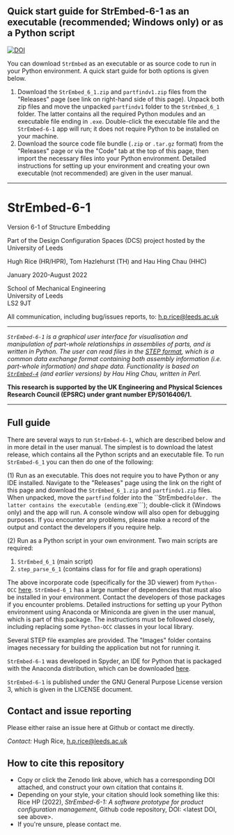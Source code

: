## Quick start guide for StrEmbed-6-1 as an executable (recommended; Windows only) or as a Python script

[![DOI](https://zenodo.org/badge/DOI/10.5281/zenodo.6806818.svg)](https://doi.org/10.5281/zenodo.6806818)

You can download ```StrEmbed``` as an executable or as source code to run in your Python environment. A quick start guide for both options is given below.

1. Download the ```StrEmbed_6_1.zip``` and ```partfindv1.zip``` files from the "Releases" page (see link on right-hand side of this page). Unpack both zip files and move the unpacked ```partfindv1``` folder to the ```StrEmbed_6_1``` folder. The latter contains all the required Python modules and an executable file ending in ```.exe```. Double-click the executable file and the ```StrEmbed-6-1``` app will run; it does not require Python to be installed on your machine.
2. Download the source code file bundle (```.zip``` or ```.tar.gz``` format) from the "Releases" page or via the "Code" tab at the top of this page, then import the necessary files into your Python environment. Detailed instructions for setting up your environment and creating your own executable (not recommended) are given in the user manual.

___

# StrEmbed-6-1

Version 6-1 of Structure Embedding

Part of the Design Configuration Spaces (DCS) project hosted by the University of Leeds

Hugh Rice (HR/HPR), Tom Hazlehurst (TH) and Hau Hing Chau (HHC)

January 2020-August 2022

School of Mechanical Engineering  
University of Leeds  
LS2 9JT

All communication, including bug/issues reports, to: h.p.rice@leeds.ac.uk

___

<i> ```StrEmbed-6-1``` is a graphical user interface for visualisation and manipulation of part-whole relationships in assemblies of parts, and is written in Python. The user can read files in the [STEP format](https://en.wikipedia.org/wiki/ISO_10303-21), which is a common data exchange format containing both assembly information (i.e. part-whole information) and shape data. Functionality is based on [```StrEmbed-4```](https://github.com/hhchau/StrEmbed-4) (and earlier versions) by Hau Hing Chau, written in Perl.</i>  

<b>This research is supported by the UK Engineering and Physical Sciences Research Council (EPSRC) under grant number EP/S016406/1.</b>

___

## Full guide

There are several ways to run ```StrEmbed-6-1```, which are described below and in more detail in the user manual. The simplest is to download the latest release, which contains all the Python scripts and an executable file. To run ```StrEmbed-6_1``` you can then do one of the following:

(1) Run as an executable. This does not require you to have Python or any IDE installed. Navigate to the "Releases" page using the link on the right of this page and download the ```StrEmbed_6_1.zip``` and ```partfindv1.zip``` files. When unpacked, move the ```partfind``` folder into the ``StrEmbed``` folder. The latter contains the executable (ending ```.exe```); double-click it (Windows only) and the app will run. A console window will also open for debugging purposes. If you encounter any problems, please make a record of the output and contact the developers if you require help.

(2) Run as a Python script in your own environment. Two main scripts are required:

1. ```StrEmbed_6_1``` (main script)
2. ```step_parse_6_1``` (contains class for for file and graph operations)

The above incorporate code (specifically for the 3D viewer) from ```Python-OCC``` [here](https://github.com/tpaviot/pythonocc-core). ```StrEmbed-6_1``` has a large number of dependencies that must also be installed in your environment. Contact the developers of those packages if you encounter problems. Detailed instructions for setting up your Python environment using Anaconda or Miniconda are given in the user manual, which is part of this package. The instructions must be followed closely, including replacing some ```Python-OCC``` classes in your local library.

Several STEP file examples are provided. The "Images" folder contains images necessary for building the application but not for running it.

```StrEmbed-6-1``` was developed in Spyder, an IDE for Python that is packaged with the Anaconda distribution, which can be downloaded [here](https://www.anaconda.com/distribution/).

```StrEmbed-6-1``` is published under the GNU General Purpose License version 3, which is given in the LICENSE document.

## Contact and issue reporting

Please either raise an issue here at Github or contact me directly.

*Contact:* Hugh Rice, h.p.rice@leeds.ac.uk

## How to cite this repository

- Copy or click the Zenodo link above, which has a corresponding DOI attached, and construct your own citation that contains it.
- Depending on your style, your citation should look something like this: Rice HP (2022), *StrEmbed-6-1: A software prototype for product configuration management*, Github code repository, DOI: <latest DOI, see above>.
- If you're unsure, please contact me.
